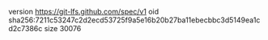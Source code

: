 version https://git-lfs.github.com/spec/v1
oid sha256:7211c53247c2d2ecd53725f9a5e16b20b27ba11ebecbbc3d5149ea1cd2c7386c
size 30076
